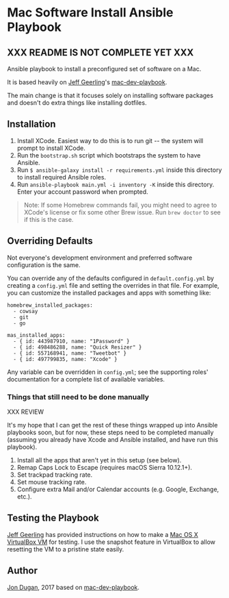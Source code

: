 # Mac Software Install Ansible Playbook

## XXX README IS NOT COMPLETE YET XXX

Ansible playbook to install a preconfigured set of software on a Mac.

It is based heavily on [Jeff Geerling](http://www.jeffgeerling.com/)'s
[mac-dev-playbook](https://github.com/geerlingguy/mac-dev-playbook). 

The main change is that it focuses solely on installing software packages and doesn't do 
extra things like installing dotfiles.

## Installation

  1. Install XCode.  Easiest way to do this is to run git -- the system will prompt to install XCode.
  1. Run the `bootstrap.sh` script which bootstraps the system to have Ansible.
  1. Run `$ ansible-galaxy install -r requirements.yml` inside this directory to install required Ansible roles.
  1. Run `ansible-playbook main.yml -i inventory -K` inside this directory. Enter your account password when prompted.

> Note: If some Homebrew commands fail, you might need to agree to XCode's license or fix some other Brew issue. Run `brew doctor` to see if this is the case.

## Overriding Defaults

Not everyone's development environment and preferred software configuration is the same.

You can override any of the defaults configured in `default.config.yml` by creating a `config.yml` file and setting the overrides in that file. For example, you can customize the installed packages and apps with something like:

    homebrew_installed_packages:
      - cowsay
      - git
      - go

    mas_installed_apps:
      - { id: 443987910, name: "1Password" }
      - { id: 498486288, name: "Quick Resizer" }
      - { id: 557168941, name: "Tweetbot" }
      - { id: 497799835, name: "Xcode" }

Any variable can be overridden in `config.yml`; see the supporting roles' documentation for a complete list of available variables.

### Things that still need to be done manually

XXX REVIEW

It's my hope that I can get the rest of these things wrapped up into Ansible playbooks soon, but for now, these steps need to be completed manually (assuming you already have Xcode and Ansible installed, and have run this playbook).

  1. Install all the apps that aren't yet in this setup (see below).
  1. Remap Caps Lock to Escape (requires macOS Sierra 10.12.1+).
  1. Set trackpad tracking rate.
  1. Set mouse tracking rate.
  1. Configure extra Mail and/or Calendar accounts (e.g. Google, Exchange, etc.).

## Testing the Playbook

[Jeff Geerling](http://www.jeffgeerling.com/) has provided instructions on how to make a 
[Mac OS X VirtualBox VM](https://github.com/geerlingguy/mac-osx-virtualbox-vm) for testing.
I use the snapshot feature in VirtualBox to allow resetting the VM to a pristine state easily.

## Author

[Jon Dugan](http://x1024.net/), 2017 based on [mac-dev-playbook](https://github.com/geerlingguy/mac-dev-playbook).
